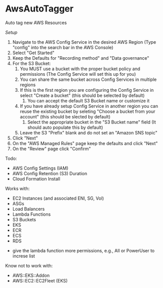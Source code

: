 # AwsAutoTagger
Auto tag new AWS Resources

*Setup*
1. Navigate to the AWS Config Service in the desired AWS Region (Type "config" into the search bar in the AWS Console)
2. Select "Get Started"
3. Keep the Defaults for "Recording method" and "Data governance"
4. For the S3 Bucket:
    1. You MUST use a bucket with the proper bucket policy and permissions (The Config Service will set this up for you)
    2. You can share the same bucket across Config Services in multiple regions
    3. If this is the first region you are configuring the Config Service in select "Create a bucket" (this should be selected by default)
         1. You can accept the default S3 Bucket name or customize it
    1. If you have already setup Config Service in another region you can reuse the existing bucket by seleting "Choose a bucket from your account" (this should be slected by default)
         1. Select the appropriate bucket in the "S3 Bucket name" field (It should auto populate this by default)
    3. Leave the S3 "Prefix" blank and do not set an "Amazon SNS topic"
4. Click "Next"
5. On the "AWS Managed Rules" page keep the defaults and click "Next"
6. On the "Review" page click "Confirm"

Todo:
- AWS Config Settings (IAM)
- AWS Config Retention (S3) Duration
- Cloud Formation Install

Works with:
- EC2 Instances (and associated ENI, SG, Vol)
- ASGs
- Load Balancers
- Lambda Functions
- S3 Buckets
- EKS
- ECR
- ECS
- RDS
* give the lambda function more permissions, e.g., All or PowerUser to increse list

Know not to work with:
- AWS::EKS::Addon
- AWS::EC2::EC2Fleet (EKS)

